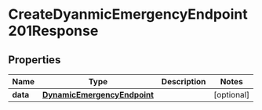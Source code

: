 

# CreateDyanmicEmergencyEndpoint201Response


## Properties

| Name | Type | Description | Notes |
|------------ | ------------- | ------------- | -------------|
|**data** | [**DynamicEmergencyEndpoint**](DynamicEmergencyEndpoint.md) |  |  [optional] |




